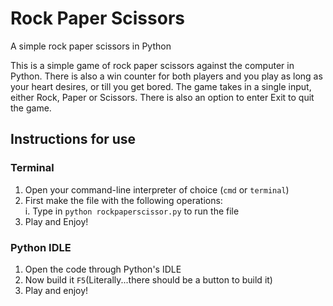 # Rock Paper Scissors
A simple rock paper scissors in Python

This is a simple game of rock paper scissors against the computer in Python. There is also a win counter for both players and you play as long as your heart desires, or till you get bored. The game takes in a single input, either Rock, Paper or Scissors. There is also an option to enter Exit to quit the game. 

## Instructions for use

### Terminal
1. Open your command-line interpreter of choice (`cmd` or `terminal`)
2. First make the file with the following operations:  
  i. Type in `python rockpaperscissor.py` to run the file
3. Play and Enjoy!

### Python IDLE
1) Open the code through Python's IDLE
2) Now build it `F5`(Literally...there should be a button to build it)
3) Play and enjoy!
